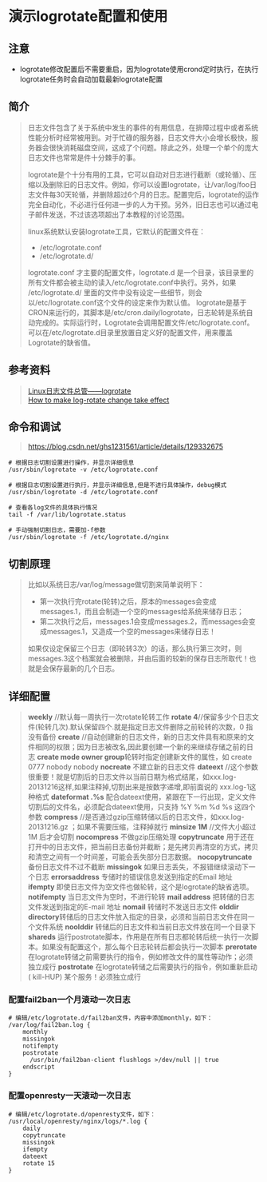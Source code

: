 # 演示logrotate配置和使用

## 注意

- logrotate修改配置后不需要重启，因为logrotate使用crond定时执行，在执行logrotate任务时会自动加载最新logrotate配置

## 简介

> 日志文件包含了关于系统中发生的事件的有用信息，在排障过程中或者系统性能分析时经常被用到。对于忙碌的服务器，日志文件大小会增长极快，服务器会很快消耗磁盘空间，这成了个问题。除此之外，处理一个单个的庞大日志文件也常常是件十分棘手的事。
>
> logrotate是个十分有用的工具，它可以自动对日志进行截断（或轮循）、压缩以及删除旧的日志文件。例如，你可以设置logrotate，让/var/log/foo日志文件每30天轮循，并删除超过6个月的日志。配置完后，logrotate的运作完全自动化，不必进行任何进一步的人为干预。另外，旧日志也可以通过电子邮件发送，不过该选项超出了本教程的讨论范围。
>
> 
>
> linux系统默认安装logrotate工具，它默认的配置文件在：
>
> - /etc/logrotate.conf
> - /etc/logrotate.d/
>
> logrotate.conf 才主要的配置文件，logrotate.d 是一个目录，该目录里的所有文件都会被主动的读入/etc/logrotate.conf中执行。另外，如果 /etc/logrotate.d/ 里面的文件中没有设定一些细节，则会以/etc/logrotate.conf这个文件的设定来作为默认值。
> logrotate是基于CRON来运行的，其脚本是/etc/cron.daily/logrotate，日志轮转是系统自动完成的。实际运行时，Logrotate会调用配置文件/etc/logrotate.conf。可以在/etc/logrotate.d目录里放置自定义好的配置文件，用来覆盖Logrotate的缺省值。

## 参考资料

> [Linux日志文件总管——logrotate](https://linux.cn/article-4126-1.html)  
[How to make log-rotate change take effect](https://unix.stackexchange.com/questions/116136/how-to-make-log-rotate-change-take-effect)

## 命令和调试

> https://blog.csdn.net/ghs1231561/article/details/129332675

```
# 根据日志切割设置进行操作，并显示详细信息
/usr/sbin/logrotate -v /etc/logrotate.conf

# 根据日志切割设置进行执行，并显示详细信息,但是不进行具体操作，debug模式
/usr/sbin/logrotate -d /etc/logrotate.conf

# 查看各log文件的具体执行情况
tail -f /var/lib/logrotate.status

# 手动强制切割日志，需要加-f参数
/usr/sbin/logrotate -f /etc/logrotate.d/nginx
```

## 切割原理

> 比如以系统日志/var/log/message做切割来简单说明下：
>
> - 第一次执行完rotate(轮转)之后，原本的messages会变成messages.1，而且会制造一个空的messages给系统来储存日志；
> - 第二次执行之后，messages.1会变成messages.2，而messages会变成messages.1，又造成一个空的messages来储存日志！
>
> 如果仅设定保留三个日志（即轮转3次）的话，那么执行第三次时，则 messages.3这个档案就会被删除，并由后面的较新的保存日志所取代！也就是会保存最新的几个日志。

## 详细配置

> **weekly** //默认每一周执行一次rotate轮转工作
> **rotate 4**//保留多少个日志文件(轮转几次).默认保留四个.就是指定日志文件删除之前轮转的次数，0 指没有备份
> **create** //自动创建新的日志文件，新的日志文件具有和原来的文件相同的权限；因为日志被改名,因此要创建一个新的来继续存储之前的日志
> **create mode owner group**轮转时指定创建新文件的属性，如 create 0777 nobody nobody
> **nocreate** 不建立新的日志文件
> **dateext** //这个参数很重要！就是切割后的日志文件以当前日期为格式结尾，如xxx.log-20131216这样,如果注释掉,切割出来是按数字递增,即前面说的 xxx.log-1这种格式
> **dateformat .%s** 配合dateext使用，紧跟在下一行出现，定义文件切割后的文件名，必须配合dateext使用，只支持 %Y %m %d %s 这四个参数
> **compress** //是否通过gzip压缩转储以后的日志文件，如xxx.log-20131216.gz ；如果不需要压缩，注释掉就行
> **minsize 1M** //文件大小超过 1M 后才会切割
> **nocompress** 不做gzip压缩处理
> **copytruncate** 用于还在打开中的日志文件，把当前日志备份并截断；是先拷贝再清空的方式，拷贝和清空之间有一个时间差，可能会丢失部分日志数据。
> **nocopytruncate** 备份日志文件不过不截断
> **missingok** 如果日志丢失，不报错继续滚动下一个日志
> **errorsaddress** 专储时的错误信息发送到指定的Email 地址
> **ifempty** 即使日志文件为空文件也做轮转，这个是logrotate的缺省选项。
> **notifempty** 当日志文件为空时，不进行轮转
> **mail address** 把转储的日志文件发送到指定的E-mail 地址
> **nomail** 转储时不发送日志文件
> **olddir directory**转储后的日志文件放入指定的目录，必须和当前日志文件在同一个文件系统
> **noolddir** 转储后的日志文件和当前日志文件放在同一个目录下
> **shareds** 运行postrotate脚本，作用是在所有日志都轮转后统一执行一次脚本。如果没有配置这个，那么每个日志轮转后都会执行一次脚本
> **prerotate** 在logrotate转储之前需要执行的指令，例如修改文件的属性等动作；必须独立成行
> **postrotate** 在logrotate转储之后需要执行的指令，例如重新启动 ( kill-HUP) 某个服务！必须独立成行

### 配置fail2ban一个月滚动一次日志

```
# 编辑/etc/logrotate.d/fail2ban文件，内容中添加monthly，如下：
/var/log/fail2ban.log {
    monthly
    missingok
    notifempty
    postrotate
      /usr/bin/fail2ban-client flushlogs >/dev/null || true
    endscript
}
```

### 配置openresty一天滚动一次日志

```
# 编辑/etc/logrotate.d/openresty文件，如下：
/usr/local/openresty/nginx/logs/*.log {
    daily
    copytruncate
    missingok
    ifempty
    dateext
    rotate 15
}
```


